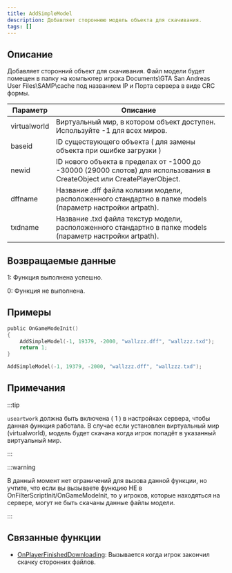 ```yaml
---
title: AddSimpleModel
description: Добавляет стороннюю модель объекта для скачивания.
tags: []
---
```


<VersionWarn version='SA-MP 0.3.DL R1' />

## Описание

Добавляет сторонний объект для скачивания. Файл модели будет помещен в папку на компьютер игрока Documents\GTA San Andreas User Files\SAMP\cache под названием IP и Порта сервера в виде CRC формы.

| Параметр     | Описание                                                                                                                |
| ------------ | ----------------------------------------------------------------------------------------------------------------------- |
| virtualworld | Виртуальный мир, в котором объект доступен. Используйте -1 для всех миров.                                              |
| baseid       | ID существующего объекта ( для замены объекта при ошибке загрузки )                                                     |
| newid        | ID нового объекта в пределах от -1000 до -30000 (29000 слотов) для использования в CreateObject или CreatePlayerObject. |
| dffname      | Название .dff файла колизии модели, расположенного стандартно в папке models (параметр настройки artpath).              |
| txdname      | Название .txd файла текстур модели, расположенного стандартно в папке models (параметр настройки artpath).              |

## Возвращаемые данные

1: Функция выполнена успешно.

0: Функция не выполнена.

## Примеры

```c
public OnGameModeInit()
{
    AddSimpleModel(-1, 19379, -2000, "wallzzz.dff", "wallzzz.txd");
    return 1;
}
```

```c
AddSimpleModel(-1, 19379, -2000, "wallzzz.dff", "wallzzz.txd");
```

## Примечания

:::tip

`useartwork` должна быть включена ( 1 ) в настройках сервера, чтобы данная функция работала. В случае если установлен виртуальный мир (virtualworld), модель будет скачана когда игрок попадёт в указанный виртуальный мир.

:::

:::warning

В данный момент нет ограничений для вызова данной функции, но учтите, что если вы вызываете функцию НЕ в OnFilterScriptInit/OnGameModeInit, то у игроков, которые находяться на сервере, могут не быть скачаны данные файлы модели.

:::

## Связанные функции

- [OnPlayerFinishedDownloading](../callbacks/OnPlayerFinishedDownloading.md): Вызывается когда игрок закончил скачку сторонних файлов.
